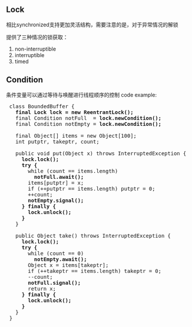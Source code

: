 
## Lock
相比synchronized支持更加灵活结构，需要注意的是，对于异常情况的解锁

提供了三种情况的锁获取：
1. non-interruptible
2. interruptible
3. timed

## Condition
条件变量可以通过等待与唤醒进行线程顺序的控制
code example:
<pre>
 class BoundedBuffer {
   <b>final Lock lock = new ReentrantLock();</b>
   final Condition notFull  = <b>lock.newCondition(); </b>
   final Condition notEmpty = <b>lock.newCondition(); </b>

   final Object[] items = new Object[100];
   int putptr, takeptr, count;

   public void put(Object x) throws InterruptedException {
     <b>lock.lock();
     try {</b>
       while (count == items.length)
         <b>notFull.await();</b>
       items[putptr] = x;
       if (++putptr == items.length) putptr = 0;
       ++count;
       <b>notEmpty.signal();</b>
     <b>} finally {
       lock.unlock();
     }</b>
   }

   public Object take() throws InterruptedException {
     <b>lock.lock();
     try {</b>
       while (count == 0)
         <b>notEmpty.await();</b>
       Object x = items[takeptr];
       if (++takeptr == items.length) takeptr = 0;
       --count;
       <b>notFull.signal();</b>
       return x;
     <b>} finally {
       lock.unlock();
     }</b>
   }
 }
 </pre>
 
 